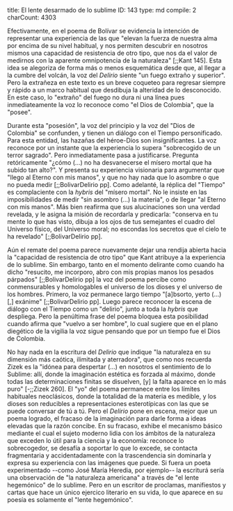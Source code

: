 title:          El lente desarmado de lo sublime
ID:             143
type:           md
compile:        2
charCount:      4303


Efectivamente, en el poema de Bolívar se evidencia la intención de representar una experiencia de las que "elevan la fuerza de nuestra alma por encima de su nivel habitual, y nos permiten descubrir en nosotros mismos una capacidad de resistencia de otro tipo, que nos da el valor de medirnos con la aparente omnipotencia de la naturaleza" [;;Kant 145]. Esta idea se alegoriza de forma más o menos esquemática desde que, al llegar a la cumbre del volcán, la voz del *Delirio* siente "un fuego extraño y superior". Pero la extrañeza en este texto es un breve coqueteo para regresar siempre y rápido a un marco habitual que desdibuja la alteridad de lo desconocido. En este caso, lo "extraño" del fuego no dura ni una línea pues inmediateamente la voz lo reconoce como "el Dios de Colombia", que la "posee". 

Durante esta "posesión", la voz del principio y la voz del "Dios de Colombia" se confunden, y tienen un diálogo con el Tiempo personificado. Para esta entidad, las hazañas del héroe-Dios son insignificantes.  La voz reconoce por un instante que la experiencia lo supera "sobrecogido de un terror sagrado". Pero inmediatamente pasa a justificarse. Pregunta retóricamente "¿cómo (...) no ha desvanecerse el mísero mortal que ha subido tan alto?". Y presenta su experiencia visionaria para argumentar que "llego al Eterno con mis manos", y que no hay nada que lo asombre o que no pueda medir [;;BolivarDelirio pp]. Como adelanté, la réplica del "Tiempo" es complaciente con la *hybris* del "mísero mortal". No le insiste en las imposibilidades de medir "sin asombro (...) la materia", o de llegar "al Eterno con mis manos". Más bien reafirma que sus alucinaciones son una verdad revelada, y le asigna la misión de recordarla y predicarla: "conserva en tu mente lo que has visto, dibuja a los ojos de tus semejantes el cuadro del Universo físico, del Universo moral; no escondas los secretos que el cielo te ha revelado"  [;;BolivarDelirio pp]. 

Aún el remate del poema parece nuevamente dejar una rendija abierta hacia la "capacidad de resistencia de otro tipo" que Kant atribuye a la experiencia de lo sublime. Sin embargo, tanto en el momento delirante como cuando ha dicho "resucito, me incorporo, abro con mis propias manos los pesados párpados" [;;BolivarDelirio pp] la voz del poema percibe como conmensurables y homologables el universo de los dioses y el universo de los hombres. Primero, la voz permanece largo tiempo "[a]bsorto, yerto (...)[,] exánime" [;;BolivarDelirio pp]. Luego parece reconocer la escena de diálogo con el Tiempo como un "delirio", junto a toda la *hybris* que despliega. Pero la penúltima frase del poema bloquea esta posibilidad cuando afirma que "vuelvo a ser hombre", lo cual sugiere que en el plano diegético de la vigilia la voz sigue pensando que por un tiempo fue el Dios de Colombia. 

No hay nada en la escritura del *Delirio* que indique "la naturaleza en su dimensión más caótica, ilimitada y aterradora", que como nos recuerda Zizek es la "idónea para despertar (...) en nosotros el sentimiento de lo Sublime: allí, donde la imaginación estética es forzada al máximo, donde todas las determinaciones finitas se disuelven, [y] la falta aparece en lo más puro" [-;;Zizek 260]. El "yo" del poema permanece entre los límites habituales neoclásicos, donde la totalidad de la materia es medible, y los dioses son reducibles a representaciones esterotípicas con las que se puede conversar de tú a tú. Pero el *Delirio* pone en escena, mejor que un poema logrado, el fracaso de la imaginación para darle forma a ideas elevadas que la razón concibe. En su fracaso, exhibe el mecanismo básico mediante el cual el sujeto moderno lidia con los ámbitos de la naturaleza que exceden lo útil para la ciencia y la economía: reconoce lo sobrecogedor, se desafía a soportar lo que lo excede, se contacta fragmentaria y accidentadamente con la trascendencia sin dominarla y expresa su experiencia con las imágenes que puede. Si fuera un poeta experimentado --como José María Heredia, por ejemplo-- la escriturá sería una observación de "la naturaleza americana" a través de "el lente hegemónico" de lo sublime. Pero en un escritor de proclamas, manifiestos y cartas que hace un único ejercico literario en su vida, lo que aparece en su poesía es solamente el "lente hegemónico". 